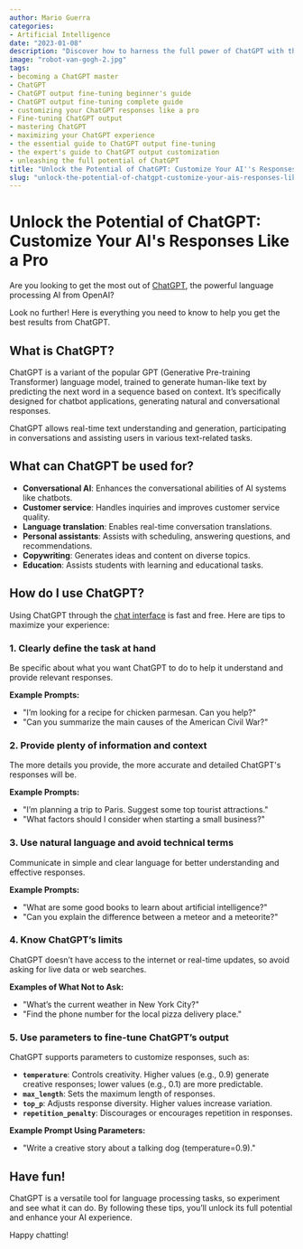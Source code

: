 ```yaml
---
author: Mario Guerra
categories:
- Artificial Intelligence
date: "2023-01-08"
description: "Discover how to harness the full power of ChatGPT with this detailed guide. Learn about its features, practical use cases, and expert tips for effective prompts, fine-tuning settings, and understanding its limitations to unlock its potential for various applications."
image: "robot-van-gogh-2.jpg"
tags:
- becoming a ChatGPT master
- ChatGPT
- ChatGPT output fine-tuning beginner's guide
- ChatGPT output fine-tuning complete guide
- customizing your ChatGPT responses like a pro
- Fine-tuning ChatGPT output
- mastering ChatGPT
- maximizing your ChatGPT experience
- the essential guide to ChatGPT output fine-tuning
- the expert's guide to ChatGPT output customization
- unleashing the full potential of ChatGPT
title: "Unlock the Potential of ChatGPT: Customize Your AI''s Responses Like a Pro"
slug: "unlock-the-potential-of-chatgpt-customize-your-ais-responses-like-a-pro"
---
```


# Unlock the Potential of ChatGPT: Customize Your AI's Responses Like a Pro

Are you looking to get the most out of [ChatGPT](https://chat.openai.com/chat), the powerful language processing AI from OpenAI?

Look no further! Here is everything you need to know to help you get the best results from ChatGPT.

## What is ChatGPT?

ChatGPT is a variant of the popular GPT (Generative Pre-training Transformer) language model, trained to generate human-like text by predicting the next word in a sequence based on context. It’s specifically designed for chatbot applications, generating natural and conversational responses.

ChatGPT allows real-time text understanding and generation, participating in conversations and assisting users in various text-related tasks.

## What can ChatGPT be used for?

- **Conversational AI**: Enhances the conversational abilities of AI systems like chatbots.
- **Customer service**: Handles inquiries and improves customer service quality.
- **Language translation**: Enables real-time conversation translations.
- **Personal assistants**: Assists with scheduling, answering questions, and recommendations.
- **Copywriting**: Generates ideas and content on diverse topics.
- **Education**: Assists students with learning and educational tasks.

## How do I use ChatGPT?

Using ChatGPT through the [chat interface](https://chat.openai.com/chat) is fast and free. Here are tips to maximize your experience:

### 1. Clearly define the task at hand

Be specific about what you want ChatGPT to do to help it understand and provide relevant responses.

**Example Prompts:**
- "I’m looking for a recipe for chicken parmesan. Can you help?"
- "Can you summarize the main causes of the American Civil War?"

### 2. Provide plenty of information and context

The more details you provide, the more accurate and detailed ChatGPT's responses will be.

**Example Prompts:**
- "I’m planning a trip to Paris. Suggest some top tourist attractions."
- "What factors should I consider when starting a small business?"

### 3. Use natural language and avoid technical terms

Communicate in simple and clear language for better understanding and effective responses.

**Example Prompts:**
- "What are some good books to learn about artificial intelligence?"
- "Can you explain the difference between a meteor and a meteorite?"

### 4. Know ChatGPT’s limits

ChatGPT doesn’t have access to the internet or real-time updates, so avoid asking for live data or web searches.

**Examples of What Not to Ask:**
- "What’s the current weather in New York City?"
- "Find the phone number for the local pizza delivery place."

### 5. Use parameters to fine-tune ChatGPT’s output

ChatGPT supports parameters to customize responses, such as:

- **`temperature`**: Controls creativity. Higher values (e.g., 0.9) generate creative responses; lower values (e.g., 0.1) are more predictable.
- **`max_length`**: Sets the maximum length of responses.
- **`top_p`**: Adjusts response diversity. Higher values increase variation.
- **`repetition_penalty`**: Discourages or encourages repetition in responses.

**Example Prompt Using Parameters:**
- "Write a creative story about a talking dog (temperature=0.9)."

## Have fun!

ChatGPT is a versatile tool for language processing tasks, so experiment and see what it can do. By following these tips, you’ll unlock its full potential and enhance your AI experience.

Happy chatting!